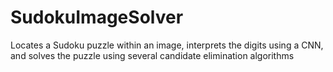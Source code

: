 # SudokuImageSolver
Locates a Sudoku puzzle within an image, interprets the digits using a CNN, and solves the puzzle using several candidate elimination algorithms
